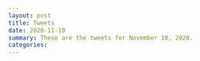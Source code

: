 ```yaml
---
layout: post
title: Tweets
date: 2020-11-10
summary: These are the tweets for November 10, 2020.
categories:
---
```


